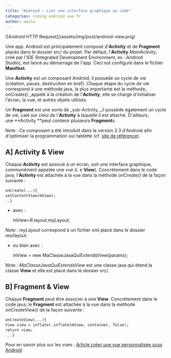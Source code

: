 ```yaml
---
title: "Android : Lier une interface graphique au code"
categories: coding android vue fr
author: macha
---
```


<div class="text-center lead" markdown="1">
  ![Android HTTP Request](/assets/img/post/android-view.png)
</div>

Une app. Android est principalement composé d'**Activity** et de **Fragment** placés dans le dossier src/ du projet. Par défaut, l'**Activity** _MainActivity_, créé par l'IDE (Integrated Development Environment, ex : Android Studio), est lancé au démarrage de l'app. Ceci est configuré dans le fichier **Manifest**.

Une **Activity** est un composant Android, il possède un cycle de vie (création, pause, destruction en bref). Chaque étape du cycle de vie correspond à une méthode java, la plus importante est la méthode_ onCreate() _appelé à la création de l'**Activity**, elle se charge d'initialiser l'écran, la vue, et autres objets utilisés.

Un **Fragment** est une sorte de _sub-Activity, _il possède également un cycle de vie, calé sur celui de l'**Activity** à laquelle il est attaché. D'ailleurs, une **Activity **peut contenir plusieurs **Fragment**s.

Note : Ce composant a été introduit dans la version 2.3 d'Android afin d'optimiser la programmation sur tablette (cf. [site de référence](http://developer.android.com/guide/components/fragments.html)).

## A] Activity & View

Chaque **Activity** est associé à un écran, soit une interface graphique, communément appelée une vue (i. e **View**). Concrètement dans le code java, l'**Activity** est attachée à la vue dans la méthode _onCreate()_ de la façon suivante :


    onCreate(...){
    setContentView(mView);
    ..}

* avec :


    mView=R.layout.myLayout;

Note : _myLayout_ correspond à un fichier xml placé dans le dossier res/layout.

* ou bien avec :


    mView = new MaClasseJavaQuiExtendsView(params);

Note : _MaClasseJavaQuiExtendsView_ est une classe java qui étend la classe **View** et elle est placé dans le dossier src/.

## B] Fragment & View

Chaque **Fragment** peut être associer à une **View**. Concrètement dans le code java, le **Fragment** est attachée à la vue dans la méthode _onCreateView()_ de la façon suivante :


    onCreateView(...){
    View view = inflater.inflate(mView, container, false);
    return view;
    ...}

Pour en savoir plus sur les vues : [Article créer une vue personnalisée sous Android](/blog/2014/10/11/vue-personnalisee-custom-view/)

